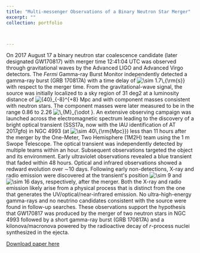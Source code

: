 ```yaml
---
title: "Multi-messenger Observations of a Binary Neutron Star Merger"
excerpt: ""
collection: portfolio



---
```


On 2017 August 17 a binary neutron star coalescence candidate (later designated GW170817) with merger time 12:41:04 UTC was observed through gravitational waves by the Advanced LIGO and Advanced Virgo detectors. The *Fermi* Gamma-ray Burst Monitor independently detected a gamma-ray burst (GRB 170817A) with a time delay of ![$\sim 1.7\,{\rm{s}}$](https://cfn-live-content-bucket-iop-org.s3.amazonaws.com/journals/2041-8205/848/2/L12/revision1/apjlaa91c9ieqn1.gif?AWSAccessKeyId=AKIAYDKQL6LTV7YY2HIK&Expires=1691716541&Signature=GjgNsyyVZlmoIkDGHwn2t%2Fs90t0%3D) with respect to the merger time. From the gravitational-wave signal, the source was initially localized to a sky region of 31 deg2 at a luminosity distance of ![${40}_{-8}^{+8}$](https://cfn-live-content-bucket-iop-org.s3.amazonaws.com/journals/2041-8205/848/2/L12/revision1/apjlaa91c9ieqn2.gif?AWSAccessKeyId=AKIAYDKQL6LTV7YY2HIK&Expires=1691716541&Signature=KU6sqzaYD335nG7xlJh3uvPN64g%3D) Mpc and with component masses consistent with neutron stars. The component masses were later measured to be in the range 0.86 to 2.26 ![$\,{M}_{\odot }$](https://cfn-live-content-bucket-iop-org.s3.amazonaws.com/journals/2041-8205/848/2/L12/revision1/apjlaa91c9ieqn3.gif?AWSAccessKeyId=AKIAYDKQL6LTV7YY2HIK&Expires=1691716541&Signature=OP5Ilr9hLqlH6LpwNCtJPPoQwQU%3D). An extensive observing campaign was launched across the electromagnetic spectrum leading to the discovery of a bright optical transient (SSS17a, now with the IAU identification of AT 2017gfo) in NGC 4993 (at ![$\sim 40\,{\rm{Mpc}}$](https://cfn-live-content-bucket-iop-org.s3.amazonaws.com/journals/2041-8205/848/2/L12/revision1/apjlaa91c9ieqn4.gif?AWSAccessKeyId=AKIAYDKQL6LTV7YY2HIK&Expires=1691716541&Signature=W8mAuU3EUbYn955PHkLqN0Ix5yg%3D)) less than 11 hours after the merger by the One-Meter, Two Hemisphere (1M2H) team using the 1 m Swope Telescope. The optical transient was independently detected by multiple teams within an hour. Subsequent observations targeted the object and its environment. Early ultraviolet observations revealed a blue transient that faded within 48 hours. Optical and infrared observations showed a redward evolution over ∼10 days. Following early non-detections, X-ray and radio emission were discovered at the transient's position ![$\sim 9$](https://cfn-live-content-bucket-iop-org.s3.amazonaws.com/journals/2041-8205/848/2/L12/revision1/apjlaa91c9ieqn5.gif?AWSAccessKeyId=AKIAYDKQL6LTV7YY2HIK&Expires=1691716541&Signature=OjFb6atT%2FVFFa8sSG5xA8NzmsKY%3D) and ![$\sim 16$](https://cfn-live-content-bucket-iop-org.s3.amazonaws.com/journals/2041-8205/848/2/L12/revision1/apjlaa91c9ieqn6.gif?AWSAccessKeyId=AKIAYDKQL6LTV7YY2HIK&Expires=1691716541&Signature=HXgGRzF6cxhUMujAGgBNnaBzJ%2F0%3D) days, respectively, after the merger. Both the X-ray and radio emission likely arise from a physical process that is distinct from the one that generates the UV/optical/near-infrared emission. No ultra-high-energy gamma-rays and no neutrino candidates consistent with the source were found in follow-up searches. These observations support the hypothesis that GW170817 was produced by the merger of two neutron stars in NGC 4993 followed by a short gamma-ray burst (GRB 170817A) and a kilonova/macronova powered by the radioactive decay of *r*-process nuclei synthesized in the ejecta.

[Download paper here](https://iopscience.iop.org/article/10.3847/2041-8213/aa91c9/meta)
